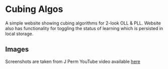 # Cubing Algos

A simple website showing cubing algorithms for 2-look OLL & PLL. Website also has functionality for toggling the status of learning which is persisted in local storage.

## Images

Screenshots are taken from J Perm YouTube video available <a href="https://www.youtube.com/playlist?list=PLI24ciRbl8BUHEeOBaLXY4GpaVXSULYp4" target="_blank">here</a>

